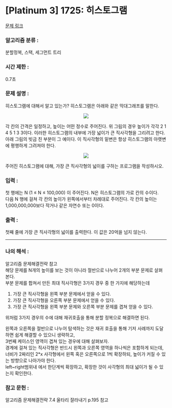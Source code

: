 [Platinum 3] 1725: 히스토그램
====================================  
[문제 링크](https://www.acmicpc.net/problem/1725)  

### 알고리즘 분류 :  
분할정복, 스택, 세그먼트 트리

### 시간 제한 :  
0.7초   

### 문제 설명 :  
히스토그램에 대해서 알고 있는가? 히스토그램은 아래와 같은 막대그래프를 말한다.  
<p align="center">
<img src="https://onlinejudgeimages.s3-ap-northeast-1.amazonaws.com/upload/201006/hist.PNG">  
</p>
각 칸의 간격은 일정하고, 높이는 어떤 정수로 주어진다. 위 그림의 경우 높이가 각각 2 1 4 5 1 3 3이다.  
이러한 히스토그램의 내부에 가장 넓이가 큰 직사각형을 그리려고 한다. 아래 그림의 빗금 친 부분이 그 예이다.  
이 직사각형의 밑변은 항상 히스토그램의 아랫변에 평행하게 그려져야 한다.  
<p align="center">
<img src="https://onlinejudgeimages.s3-ap-northeast-1.amazonaws.com/upload/201006/histo.PNG">  
</p>
주어진 히스토그램에 대해, 가장 큰 직사각형의 넓이를 구하는 프로그램을 작성하시오.  

### 입력 :   
첫 행에는 N (1 ≤ N ≤ 100,000) 이 주어진다. N은 히스토그램의 가로 칸의 수이다.  
다음 N 행에 걸쳐 각 칸의 높이가 왼쪽에서부터 차례대로 주어진다. 각 칸의 높이는 1,000,000,000보다 작거나 같은 자연수 또는 0이다.  

### 출력 :  
첫째 줄에 가장 큰 직사각형의 넓이를 출력한다. 이 값은 20억을 넘지 않는다.  

-----------------------------------------------------------  
### 나의 해석 :  
알고리즘 문제해결전략 참고  
해당 문제를 N개의 높이를 보는 것이 아니라 절반으로 나누어 2개의 부분 문제로 살펴본다.  
부분 문제를 합쳐서 만든 최대 직사각형은 3가지 경우 중 한 가지에 해당하는데    
1. 가장 큰 직사각형을 왼쪽 부분 문제에서 얻을 수 있다.  
2. 가장 큰 직사각형을 오른쪽 부분 문제에서 얻을 수 있다.  
3. 가장 큰 직사각형을 왼쪽 부분 문제와 오른쪽 부분 문제를 겹쳐 얻을 수 있다.  

위처럼 3가지 경우의 수에 대해 재귀호출을 통해 분할 정복으로 해결하면 된다.  

왼쪽과 오른쪽을 절반으로 나누어 탐색하는 것은 재귀 호출을 통해 기저 사례까지 도달하면 쉽게 해결할 수 있으니 생략하고,  
3번째 케이스인 영역이 겹쳐 있는 경우에 대해 살펴보자.  
경계에 걸쳐 있는 직사각형은 반드시 왼쪽과 오른쪽 영역을 하나씩은 포함하게 되는데,  
너비가 2짜리인 2*x 사각형에서 왼쪽 혹은 오른쪽으로 1씩 확장하되, 높이가 커질 수 있는 방향으로 나아가야 한다.  
left~right범위내 에서 한단계씩 확장하고, 확장한 것이 사각형의 최대 넓이가 될 수 있는지 확인한다.  


### 참고 문헌 :  
알고리즘 문제해결전략 7.4 울타리 잘라내기 p.195 참고
